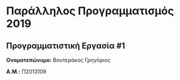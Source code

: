# Παράλληλος Προγραμματισμός 2019
## Προγραμματιστική Εργασία #1

**Ονοματεπώνυμο:** Βουτεράκος Γρηγόριος

**Α.Μ.:** Π2013109


